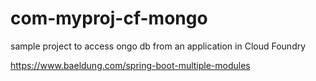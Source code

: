 # com-myproj-cf-mongo
sample project to access ongo db from an application in Cloud Foundry 

https://www.baeldung.com/spring-boot-multiple-modules


